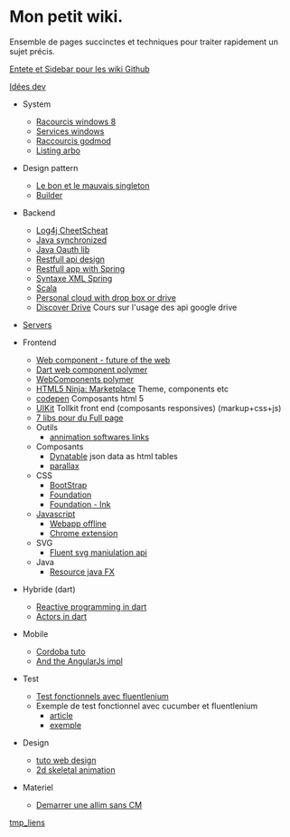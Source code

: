 Mon petit wiki.
===============
Ensemble de pages succinctes et techniques pour traiter rapidement un sujet précis.

[Entete et Sidebar pour les wiki Github](http://blackbe.lt/github-wiki-sidebar-table-contents-header-footer/)

[Idées dev](tmp/idee-dev.md)

- System
    - [Racourcis windows 8](http://windows.microsoft.com/fr-fr/windows-8/keyboard-shortcuts)
    - [Services windows](system/Services-windows.md)
    - [Raccourcis godmod](system/Shortcut-GodMod.md)
    - [Listing arbo](http://www.zebulon.fr/astuces/111-listing-de-l-arborescence-d-un-repertoire.html)

- Design pattern
    - [Le bon et le mauvais singleton](http://thecodersbreakfast.net/index.php?post/2008/02/25/26-de-la-bonne-implementation-du-singleton-en-java)
    - [Builder](http://cheliou.developpez.com/tutoriels/software-craftsmanship/object-building/)
- Backend
    - [Log4j CheetScheat](backend/resources/Log4jQuickRef.pdf)
    - [Java synchronized](backend/Synchronized-java.md)
    - [Java Oauth lib](https://github.com/fernandezpablo85/scribe-java)
    - [Restfull api design](backend/Restful-api-design.md)
    - [Restfull app with Spring](https://spring.io/guides/gs/rest-service/)
    - [Syntaxe XML Spring](backend/Syntax-xml-spring.md)
    - [Scala](backend/Scala.md)
    - [Personal cloud with drop box or drive](http://nimbusbase.com/index.html)
    - [Discover Drive](http://campus.codeschool.com/courses/discover-drive/intro) Cours sur l'usage des api google drive
- [Servers](backend/Server.md)
- Frontend
    - [Web component - future of the web](http://www.infinum.co/the-capsized-eight/articles/web-components-building-blocks-of-the-future-web?utm_content=buffer14c4c&utm_medium=social&utm_source=plus.google.com&utm_campaign=buffer)
    - [Dart web component polymer](https://github.com/MikeMitterer/DART-Sample-PolymerHelloWorld)
    - [WebComponents polymer](http://mozilla.github.io/brick/)
    - [HTML5 Ninja: Marketplace](http://html5-ninja.com/#/home) Theme, components etc
    - [codepen](http://codepen.io/) Composants html 5
    - [UIKit](http://www.getuikit.com/) Tollkit front end (composants responsives) (markup+css+js)
    - [7 libs pour du Full page](http://www.blogduwebdesign.com/ressource-javascript/creer-site-full-page-parallax-skrollr/1062)
    - Outils
        - [annimation softwares links](http://ethicalweb.blogspot.fr/2014/03/html5-animation-tools.html)
    - Composants
        - [Dynatable](http://www.dynatable.com/) json data as html tables
        - [parallax](http://wagerfield.github.io/parallax/)
    - CSS
        - [BootStrap](frontend/bootstrap.md)
        - [Foundation](http://foundation.zurb.com/)
        - [Foundation - Ink](http://zurb.com/ink/)
    - [Javascript](frontend/Javascript.md)
        - [Webapp offline](frontend/Web-app.creole)
        - [Chrome extension](frontend/Chrome-extension.md)
    - SVG
        - [Fluent svg maniulation api](https://github.com/andreaferretti/paths-js)
    - Java    
        - [Resource java FX](http://fxexperience.com/) 
- Hybride (dart)
    - [Reactive programming in dart](http://victorsavkin.com/post/55007674849/functional-reactive-programming-in-dart)
    - [Actors in dart](https://github.com/vsavkin/actors)
- Mobile
    - [Cordoba tuto](http://coenraets.org/blog/cordova-phonegap-3-tutorial/)
    - [And the AngularJs impl](http://coenraets.org/blog/2013/11/sample-mobile-application-with-angularjs/)
- Test
    - [Test fonctionnels avec fluentlenium](http://thierry-leriche-dessirier.developpez.com/tutoriels/javaweb/tester-webapp-fluentlenium-5min/)
    - Exemple de test fonctionnel avec cucumber et fluentlenium
        - [article](http://blog.jetoile.fr/2013/04/fluentlenium-et-cucumber-jvm-complement.html)
        - [exemple](https://github.com/FluentLenium/fluentlenium-cucumber)
- Design
    - [tuto web design](http://www.stpo.fr/blog/guerilla-web-design-une-page-web-pro-avec-un-budget-mini/)
    - [2d skeletal animation](http://esotericsoftware.com/)
- Materiel
    - [Demarrer une allim sans CM](http://www.adnpc.net/articles/54-demarrer-une-alimentation-atx-sans-carte-mere/1-la-jonction-des-2-pins.html)

[tmp_liens](tmp/tmp-links.md)
